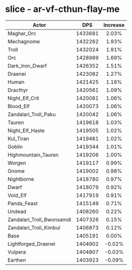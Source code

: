 # slice - ar-vf-cthun-flay-me
| Actor | DPS | Increase |
|---|:---:|:---:|
|Maghar_Orc|1433681|2.03%|
|Mechagnome|1432262|1.93%|
|Troll|1432024|1.91%|
|Orc|1428989|1.69%|
|Dark_Iron_Dwarf|1426352|1.51%|
|Draenei|1423082|1.27%|
|Human|1421425|1.16%|
|Dracthyr|1420561|1.09%|
|Night_Elf_Crit|1420081|1.06%|
|Blood_Elf|1420073|1.06%|
|Zandalari_Troll_Paku|1420042|1.06%|
|Tauren|1419618|1.03%|
|Night_Elf_Haste|1419505|1.02%|
|Kul_Tiran|1419481|1.02%|
|Goblin|1419344|1.01%|
|Highmountain_Tauren|1419206|1.00%|
|Worgen|1419117|0.99%|
|Gnome|1419002|0.98%|
|Nightborne|1418780|0.97%|
|Dwarf|1418079|0.92%|
|Void_Elf|1417919|0.91%|
|Panda_Feast|1415149|0.71%|
|Undead|1408260|0.22%|
|Zandalari_Troll_Bwonsamdi|1407326|0.15%|
|Zandalari_Troll_Kimbul|1406873|0.12%|
|Base|1405191|0.00%|
|Lightforged_Draenei|1404902|-0.02%|
|Vulpera|1404807|-0.03%|
|Earthen|1403923|-0.09%|
